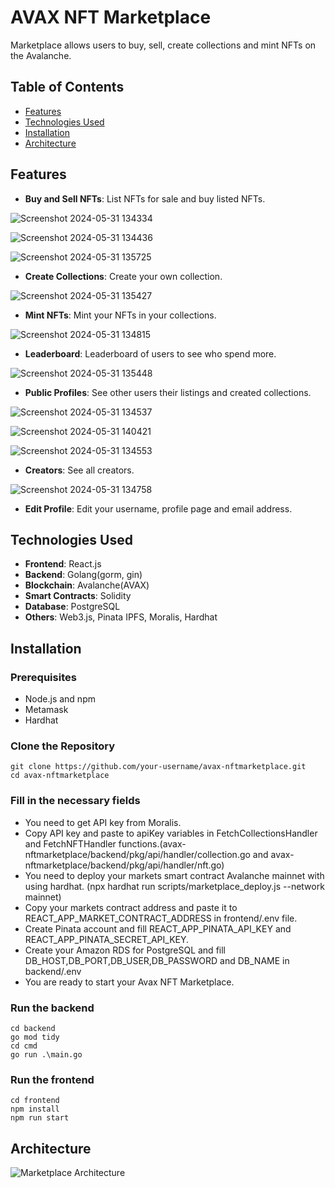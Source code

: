 # AVAX NFT Marketplace

Marketplace allows users to buy, sell, create collections and mint NFTs on the Avalanche.

## Table of Contents

- [Features](#features)
- [Technologies Used](#technologies-used)
- [Installation](#installation)
- [Architecture](#architecture)

## Features

- **Buy and Sell NFTs**: List NFTs for sale and buy listed NFTs.

![Screenshot 2024-05-31 134334](https://github.com/oguzhancttnky/avax-nftmarketplace/assets/59288589/0cd21231-b890-4117-becd-cb9a6b5922ad)


![Screenshot 2024-05-31 134436](https://github.com/oguzhancttnky/avax-nftmarketplace/assets/59288589/5347e67e-6b21-4404-9ec0-b1cbfe5c651c)


![Screenshot 2024-05-31 135725](https://github.com/oguzhancttnky/avax-nftmarketplace/assets/59288589/6e47e7c0-ace4-4cad-9cad-8ecb530dcb88)

 
- **Create Collections**: Create your own collection.

![Screenshot 2024-05-31 135427](https://github.com/oguzhancttnky/avax-nftmarketplace/assets/59288589/6ba6d314-05d1-472a-b689-542eb5a6e7d3)


- **Mint NFTs**: Mint your NFTs in your collections.

![Screenshot 2024-05-31 134815](https://github.com/oguzhancttnky/avax-nftmarketplace/assets/59288589/bb80c39f-fa3b-47b4-8dc3-40d9d4793bce)

- **Leaderboard**: Leaderboard of users to see who spend more.

![Screenshot 2024-05-31 135448](https://github.com/oguzhancttnky/avax-nftmarketplace/assets/59288589/b3d7f35b-a02f-4ea1-8706-cb39ca1ec292)

- **Public Profiles**: See other users their listings and created collections.

![Screenshot 2024-05-31 134537](https://github.com/oguzhancttnky/avax-nftmarketplace/assets/59288589/179ba33e-b813-474a-9749-6ddc056d0fb5)

![Screenshot 2024-05-31 140421](https://github.com/oguzhancttnky/avax-nftmarketplace/assets/59288589/eddb8c32-7429-43f2-a2c2-28c0e95c8b20)

![Screenshot 2024-05-31 134553](https://github.com/oguzhancttnky/avax-nftmarketplace/assets/59288589/039ff597-ef96-4d19-b527-b3c8d1aca1df)

- **Creators**: See all creators.

![Screenshot 2024-05-31 134758](https://github.com/oguzhancttnky/avax-nftmarketplace/assets/59288589/1d91339f-348a-4748-abb6-33bb3f96d178)

- **Edit Profile**: Edit your username, profile page and email address.


## Technologies Used

- **Frontend**: React.js
- **Backend**: Golang(gorm, gin)
- **Blockchain**: Avalanche(AVAX)
- **Smart Contracts**: Solidity
- **Database**: PostgreSQL
- **Others**: Web3.js, Pinata IPFS, Moralis, Hardhat

## Installation

### Prerequisites

- Node.js and npm
- Metamask
- Hardhat

### Clone the Repository

```
git clone https://github.com/your-username/avax-nftmarketplace.git
cd avax-nftmarketplace
````

### Fill in the necessary fields

- You need to get API key from Moralis.
- Copy API key and paste to apiKey variables in FetchCollectionsHandler and FetchNFTHandler functions.(avax-nftmarketplace/backend/pkg/api/handler/collection.go and avax-nftmarketplace/backend/pkg/api/handler/nft.go)
- You need to deploy your markets smart contract Avalanche mainnet with using hardhat. (npx hardhat run scripts/marketplace_deploy.js --network mainnet)
- Copy your markets contract address and paste it to REACT_APP_MARKET_CONTRACT_ADDRESS in frontend/.env file.
- Create Pinata account and fill REACT_APP_PINATA_API_KEY and REACT_APP_PINATA_SECRET_API_KEY.
- Create your Amazon RDS for PostgreSQL and fill DB_HOST,DB_PORT,DB_USER,DB_PASSWORD and DB_NAME in backend/.env
- You are ready to start your Avax NFT Marketplace.

### Run the backend

```
cd backend
go mod tidy
cd cmd
go run .\main.go
```
### Run the frontend

``` 
cd frontend
npm install
npm run start
```

## Architecture

![Marketplace Architecture](https://github.com/oguzhancttnky/avax-nftmarketplace/assets/59288589/322b2bd3-e52a-4e76-9985-fe66abe54cff)
